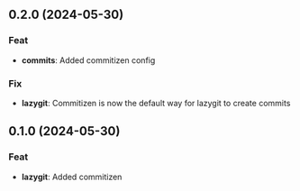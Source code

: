 ## 0.2.0 (2024-05-30)

### Feat

- **commits**: Added commitizen config

### Fix

- **lazygit**: Commitizen is now the default way for lazygit to create commits

## 0.1.0 (2024-05-30)

### Feat

- **lazygit**: Added commitizen
